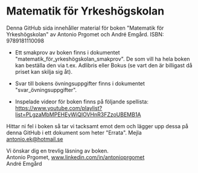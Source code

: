 # Matematik för Yrkeshögskolan
Denna GitHub sida innehåller material för boken "Matematik för Yrkeshögskolan" av Antonio Prgomet och André Emgård. ISBN: 9789181110098

* Ett smakprov av boken finns i dokumentet "matematik_för_yrkeshögskolan_smakprov". De som vill ha hela boken kan beställa den via t.ex. Adlibris eller Bokus (se vart den är billigast då priset kan skilja sig åt). 
* Svar till bokens övningsuppgifter finns i dokumentet "svar_övningsuppgifter". 

* Inspelade videor för boken finns på följande spellista: https://www.youtube.com/playlist?list=PLgzaMbMPEHEyWiQIOVHnR3FZzoUBEMB1A

Hittar ni fel i boken så tar vi tacksamt emot dem och lägger upp dessa på denna GitHub i ett dokument som heter "Errata". Mejla antonio.ek@hotmail.se 


Vi önskar dig en trevlig läsning av boken. <br>
Antonio Prgomet, www.linkedin.com/in/antonioprgomet <br>
André Emgård

